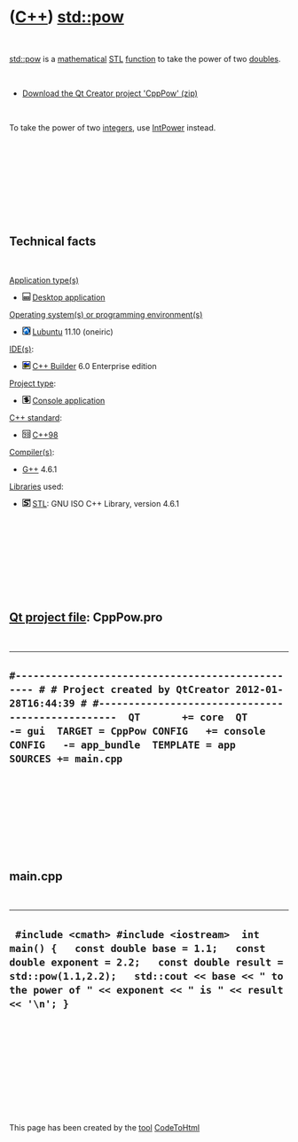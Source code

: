 



 

 

 

 

 

([C++](Cpp.md)) [std::pow](CppPow.md)
=======================================

 

[std::pow](CppPow.md) is a [mathematical](CppMath.md)
[STL](CppStl.md) [function](CppFunction.md) to take the power of two
[doubles](CppDouble.md).

 

-   [Download the Qt Creator project 'CppPow' (zip)](CppPow.zip)

 

To take the power of two [integers](CppInt.md), use
[IntPower](CppIntPower.md) instead.

 

 

 

 

 

Technical facts
---------------

 

[Application type(s)](CppApplication.md)

-   ![Desktop](PicDesktop.png) [Desktop
    application](CppDesktopApplication.md)

[Operating system(s) or programming environment(s)](CppOs.md)

-   ![Lubuntu](PicLubuntu.png) [Lubuntu](CppLubuntu.md) 11.10 (oneiric)

[IDE(s)](CppIde.md):

-   ![C++ Builder](PicCppBuilder.png) [C++ Builder](CppBuilder.md) 6.0
    Enterprise edition

[Project type](CppQtProjectType.md):

-   ![console](PicConsole.png) [Console
    application](CppConsoleApplication.md)

[C++ standard](CppStandard.md):

-   ![C++98](PicCpp98.png) [C++98](Cpp98.md)

[Compiler(s)](CppCompiler.md):

-   [G++](CppGpp.md) 4.6.1

[Libraries](CppLibrary.md) used:

-   ![STL](PicStl.png) [STL](CppStl.md): GNU ISO C++ Library, version
    4.6.1

 

 

 

 

 

[Qt project file](CppQtProjectFile.md): CppPow.pro
---------------------------------------------------

 

  -------------------------------------------------------------------------------------------------------------------------------------------------------------------------------------------------------------------------------------------------------------------------------------------------------
  ` #------------------------------------------------- # # Project created by QtCreator 2012-01-28T16:44:39 # #-------------------------------------------------  QT       += core  QT       -= gui  TARGET = CppPow CONFIG   += console CONFIG   -= app_bundle  TEMPLATE = app   SOURCES += main.cpp `
  -------------------------------------------------------------------------------------------------------------------------------------------------------------------------------------------------------------------------------------------------------------------------------------------------------

 

 

 

 

 

main.cpp
--------

 

  --------------------------------------------------------------------------------------------------------------------------------------------------------------------------------------------------------------------------------------------------
  ` #include <cmath> #include <iostream>  int main() {   const double base = 1.1;   const double exponent = 2.2;   const double result = std::pow(1.1,2.2);   std::cout << base << " to the power of " << exponent << " is " << result << '\n'; }`
  --------------------------------------------------------------------------------------------------------------------------------------------------------------------------------------------------------------------------------------------------

 

 

 

 

 





 




This page has been created by the [tool](Tools.md)
[CodeToHtml](ToolCodeToHtml.md)
